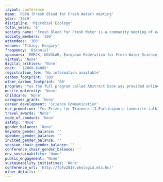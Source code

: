 ```yaml
---
layout: conference 
name: 'FBFW (Fresh Blood for Fresh Water) meeting'
year: '2019'
discipline: 'Microbial Ecology'
total_years: '6'
society_name: 'Fresh Blood for Fresh Water is a community meeting of early-career limnologists'
society_members: '300'
attendees: '200'
venues: 'Tihany, Hungary'
frequency: 'Biennial'
sponsors: 'MERCK, NOVOLAB, European Federation for Fresh Water Science'
virtual: 'None'
digital_archives: 'None'
cost: ' $2000-$4000'
registration_fee: 'No information available'
carbon_footprint: '300'
other_carbon_footprint: '60'
program: 'Yes the full program called Abstract book was provided online as a .pdf fileon the conference website.'
onsite_maternity: 'None'
childcare: 'None'
caregiver_grant: 'None'
career_development: 'Science Communication'
ecr_promotion: 'Yes Prizes for Trainees (1.Participants favourite talk. 2.Participants favourite poster.   3.Best in microbiology (selected byMiaBengtsson). 4.Best inexperimentalecology 5.Best in Community Ecology.  6.Best talkand best poster (selectionby theorganizers))'
travel_awards: 'None'
code_of_conduct: 'None'
safety: 'None'
gender_balance: 'None'
keynote_gender_balance: ''
speaker_gender_balance: ''
invited_gender_balance: ''
session_chair_gender_balance: ''
conference_chair_gender_balance: ''
env_sustainability: 'None'
public_engagement: 'None'
sustainability_initiatives: 'None'
conference_url: 'http://fbfw2019.okologia.mta.hu/'
other_details: ''
---
```

